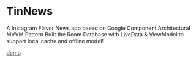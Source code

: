 # TinNews
 
A Instagram Flavor News app based on Google Component Architectural MVVM Pattern
Built the Room Database with LiveData & ViewModel to support local cache and offline model!


[demo](https://user-images.githubusercontent.com/85295108/190264323-b06596a1-d2ee-47ae-a893-82f6daa01595.gif)
